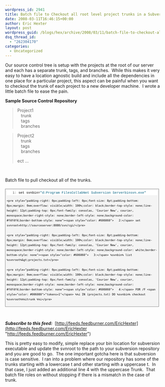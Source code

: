 ```yaml
---
wordpress_id: 2941
title: Batch file to Checkout all root level project trunks in a Subversion repository
date: 2008-03-11T16:46:15+00:00
author: Eric Hexter
layout: post
wordpress_guid: /blogs/hex/archive/2008/03/11/batch-file-to-checkout-all-root-level-project-trunks-in-a-subversion-repository.aspx
dsq_thread_id:
  - "262304170"
categories:
  - Uncategorized
---
```

Our source control tree is setup with the projects at the root of our server and each has a separate trunk, tags, and branches.&nbsp; While this makes it very easy to have a location agnostic build and include all the dependencies in one place for a particular project, this aspect can be painful when you want to checkout the trunk of each project to a new developer machine.&nbsp; I wrote a little batch file to ease the pain.

**Sample Source Control Repository**

> Project1  
> &nbsp;&nbsp; trunk  
> &nbsp;&nbsp; tags  
> &nbsp;&nbsp; branches

> Project2  
> &nbsp;&nbsp; trunk  
> &nbsp;&nbsp; tags  
> &nbsp;&nbsp; branches
> 
> ect &#8230;

&nbsp;

Batch file to pull checkout all of the trunks.

<div style="border-right: gray 1px solid;padding-right: 4px;border-top: gray 1px solid;padding-left: 4px;font-size: 8pt;padding-bottom: 4px;margin: 20px 0px 10px;overflow: auto;border-left: gray 1px solid;width: 97.5%;cursor: text;line-height: 12pt;padding-top: 4px;border-bottom: gray 1px solid;font-family: consolas, 'Courier New', courier, monospace;background-color: #f4f4f4">
  <div style="padding-right: 0px;padding-left: 0px;font-size: 8pt;padding-bottom: 0px;overflow: visible;width: 100%;color: black;border-top-style: none;line-height: 12pt;padding-top: 0px;font-family: consolas, 'Courier New', courier, monospace;border-right-style: none;border-left-style: none;background-color: #f4f4f4;border-bottom-style: none">
    <pre style="padding-right: 0px;padding-left: 0px;font-size: 8pt;padding-bottom: 0px;margin: 0em;overflow: visible;width: 100%;color: black;border-top-style: none;line-height: 12pt;padding-top: 0px;font-family: consolas, 'Courier New', courier, monospace;border-right-style: none;border-left-style: none;background-color: white;border-bottom-style: none"><span style="color: #606060">   1:</span> set svnbin=<span style="color: #006080">"d:Program FilesCollabNet Subversion Serverbinsvn.exe"</span></pre>
    
    <pre style="padding-right: 0px;padding-left: 0px;font-size: 8pt;padding-bottom: 0px;margin: 0em;overflow: visible;width: 100%;color: black;border-top-style: none;line-height: 12pt;padding-top: 0px;font-family: consolas, 'Courier New', courier, monospace;border-right-style: none;border-left-style: none;background-color: #f4f4f4;border-bottom-style: none"><span style="color: #606060">   2:</span> set svnroot=http://sourceserver:8080/svn/cgi/</pre>
    
    <pre style="padding-right: 0px;padding-left: 0px;font-size: 8pt;padding-bottom: 0px;margin: 0em;overflow: visible;width: 100%;color: black;border-top-style: none;line-height: 12pt;padding-top: 0px;font-family: consolas, 'Courier New', courier, monospace;border-right-style: none;border-left-style: none;background-color: white;border-bottom-style: none"><span style="color: #606060">   3:</span> %svnbin% list %svnroot%&gt;projects.txt</pre>
    
    <pre style="padding-right: 0px;padding-left: 0px;font-size: 8pt;padding-bottom: 0px;margin: 0em;overflow: visible;width: 100%;color: black;border-top-style: none;line-height: 12pt;padding-top: 0px;font-family: consolas, 'Courier New', courier, monospace;border-right-style: none;border-left-style: none;background-color: #f4f4f4;border-bottom-style: none"><span style="color: #606060">   4:</span> FOR /F <span style="color: #006080">"tokens=1"</span> %%i IN (projects.txt) DO %svnbin% checkout %svnroot%%%itrunk %%i</pre>
  </div>
</div>

&nbsp;

**_Subscribe to this feed:_**&nbsp; [http://feeds.feedburner.com/EricHexter](http://feeds.feedburner.com/EricHexter "http://feeds.feedburner.com/EricHexter")

This is pretty easy to modify, simple replace your bin location for subversion executable and update the svnroot to the path to your subversion repository and you are good to go.&nbsp; The one important gotcha here is that subversion is case sensitive.&nbsp; I ran into a problem where our repository has some of the trunks starting with a lowercase t and other starting with a uppercase t.&nbsp; In that case, I just added an additional line 4 with the uppercase Trunk.&nbsp; That batch file roles on without stopping if there is a mismatch in the case of trunk.